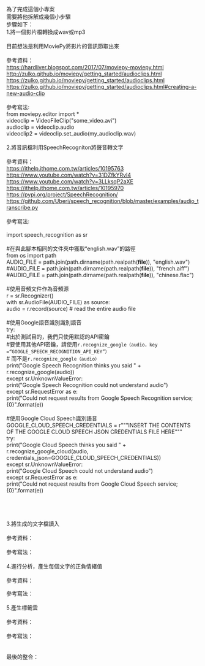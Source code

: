 為了完成這個小專案<br>
需要將他拆解成幾個小步驟<br>
步驟如下：<br>
1.將一個影片檔轉換成wav或mp3<br>
<br>
目前想法是利用MoviePy將影片的音訊節取出來<br>
<br>
參考資料：<br>
https://hardliver.blogspot.com/2017/07/moviepy-moviepy.html<br>
http://zulko.github.io/moviepy/getting_started/audioclips.html<br>
https://zulko.github.io/moviepy/getting_started/audioclips.html<br>
https://zulko.github.io/moviepy/getting_started/audioclips.html#creating-a-new-audio-clip<br>
<br>
參考寫法:<br>
from moviepy.editor import *<br>
videoclip = VideoFileClip("some_video.avi")<br>
audioclip = videoclip.audio<br>
videoclip2 = videoclip.set_audio(my_audioclip.wav)<br>
<br>
2.將音訊檔利用SpeechRecogniton將聲音轉文字<br>
<br>
參考資料：<br>
https://ithelp.ithome.com.tw/articles/10195763<br>
https://www.youtube.com/watch?v=31DZfkYRvI4<br>
https://www.youtube.com/watch?v=3LLksqP2aXE<br>
https://ithelp.ithome.com.tw/articles/10195970<br>
https://pypi.org/project/SpeechRecognition/<br>
https://github.com/Uberi/speech_recognition/blob/master/examples/audio_transcribe.py<br>
<br>
參考寫法:<br>
<br>
import speech_recognition as sr<br>
<br>
#在與此腳本相同的文件夾中獲取“english.wav”的路徑<br>
from os import path<br>
AUDIO_FILE = path.join(path.dirname(path.realpath(__file__)), "english.wav")<br>
#AUDIO_FILE = path.join(path.dirname(path.realpath(__file__)), "french.aiff")<br>
#AUDIO_FILE = path.join(path.dirname(path.realpath(__file__)), "chinese.flac")<br>
<br>
#使用音頻文件作為音頻源<br>
r = sr.Recognizer()<br>
with sr.AudioFile(AUDIO_FILE) as source:<br>
    audio = r.record(source)  # read the entire audio file<br>
<br>
#使用Google語音識別識別語音<br>
try:<br>
    #出於測試目的，我們只使用默認的API密鑰<br>
    #要使用其他API密鑰，請使用`r.recognize_google（audio，key =“GOOGLE_SPEECH_RECOGNITION_API_KEY”）`<br>
    # 而不是`r.recognize_google（audio）`<br>
    print("Google Speech Recognition thinks you said " + r.recognize_google(audio))<br>
except sr.UnknownValueError:<br>
    print("Google Speech Recognition could not understand audio")<br>
except sr.RequestError as e:<br>
    print("Could not request results from Google Speech Recognition service; {0}".format(e))<br>
<br>
#使用Google Cloud Speech識別語音<br>
GOOGLE_CLOUD_SPEECH_CREDENTIALS = r"""INSERT THE CONTENTS OF THE GOOGLE CLOUD SPEECH JSON CREDENTIALS FILE HERE"""<br>
try:<br>
    print("Google Cloud Speech thinks you said " + r.recognize_google_cloud(audio, credentials_json=GOOGLE_CLOUD_SPEECH_CREDENTIALS))<br>
except sr.UnknownValueError:<br>
    print("Google Cloud Speech could not understand audio")<br>
except sr.RequestError as e:<br>
    print("Could not request results from Google Cloud Speech service; {0}".format(e))<br>
<br>
<br>
<br>
<br>
3.將生成的文字檔讀入<br>
<br>
參考資料：<br>
<br>
參考寫法：<br>
<br>
4.進行分析，產生每個文字的正負情緒值<br>
<br>
參考資料：<br>

參考寫法：<br>
<br>
5.產生標籤雲<br>
<br>
參考資料：<br>
<br>
參考寫法：<br>
<br>
<br>
最後的整合：<br>
